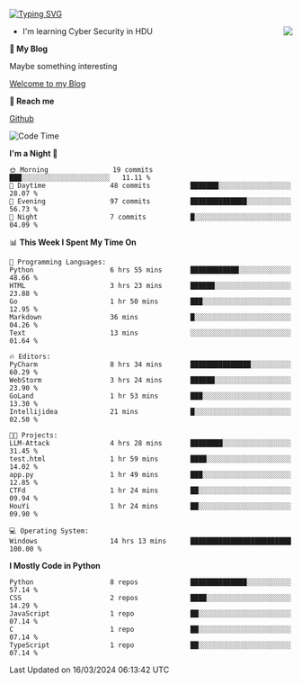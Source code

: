 [![Typing SVG](https://readme-typing-svg.herokuapp.com?font=Fira+Code&pause=1000&random=false&width=450&height=60&lines=Hello+%F0%9F%91%8B%F0%9F%8F%BB;I'm+JBNRZ)](https://git.io/typing-svg)

<a href="#">
  <img align="right" src="https://github-readme-stats.vercel.app/api?username=JBNRZ&show_icons=true&bg_color=15,f2f7fd,E0EAFC" />
</a>

- I'm learning Cyber Security in HDU

 **🌱 My Blog**

Maybe something interesting

[Welcome to my Blog](https://jbnrz.com.cn/)

 **💬 Reach me** 

[Github](https://github.com/JBNRZ)


<!--START_SECTION:waka-->
![Code Time](http://img.shields.io/badge/Code%20Time-376%20hrs%2024%20mins-blue)

**I'm a Night 🦉** 

```text
🌞 Morning                19 commits          ███░░░░░░░░░░░░░░░░░░░░░░   11.11 % 
🌆 Daytime                48 commits          ███████░░░░░░░░░░░░░░░░░░   28.07 % 
🌃 Evening                97 commits          ██████████████░░░░░░░░░░░   56.73 % 
🌙 Night                  7 commits           █░░░░░░░░░░░░░░░░░░░░░░░░   04.09 % 
```


📊 **This Week I Spent My Time On** 

```text
💬 Programming Languages: 
Python                   6 hrs 55 mins       ████████████░░░░░░░░░░░░░   48.66 % 
HTML                     3 hrs 23 mins       ██████░░░░░░░░░░░░░░░░░░░   23.88 % 
Go                       1 hr 50 mins        ███░░░░░░░░░░░░░░░░░░░░░░   12.95 % 
Markdown                 36 mins             █░░░░░░░░░░░░░░░░░░░░░░░░   04.26 % 
Text                     13 mins             ░░░░░░░░░░░░░░░░░░░░░░░░░   01.64 % 

🔥 Editors: 
PyCharm                  8 hrs 34 mins       ███████████████░░░░░░░░░░   60.29 % 
WebStorm                 3 hrs 24 mins       ██████░░░░░░░░░░░░░░░░░░░   23.90 % 
GoLand                   1 hr 53 mins        ███░░░░░░░░░░░░░░░░░░░░░░   13.30 % 
Intellijidea             21 mins             █░░░░░░░░░░░░░░░░░░░░░░░░   02.50 % 

🐱‍💻 Projects: 
LLM-Attack               4 hrs 28 mins       ████████░░░░░░░░░░░░░░░░░   31.45 % 
test.html                1 hr 59 mins        ████░░░░░░░░░░░░░░░░░░░░░   14.02 % 
app.py                   1 hr 49 mins        ███░░░░░░░░░░░░░░░░░░░░░░   12.85 % 
CTFd                     1 hr 24 mins        ██░░░░░░░░░░░░░░░░░░░░░░░   09.94 % 
HouYi                    1 hr 24 mins        ██░░░░░░░░░░░░░░░░░░░░░░░   09.90 % 

💻 Operating System: 
Windows                  14 hrs 13 mins      █████████████████████████   100.00 % 
```

**I Mostly Code in Python** 

```text
Python                   8 repos             ██████████████░░░░░░░░░░░   57.14 % 
CSS                      2 repos             ████░░░░░░░░░░░░░░░░░░░░░   14.29 % 
JavaScript               1 repo              ██░░░░░░░░░░░░░░░░░░░░░░░   07.14 % 
C                        1 repo              ██░░░░░░░░░░░░░░░░░░░░░░░   07.14 % 
TypeScript               1 repo              ██░░░░░░░░░░░░░░░░░░░░░░░   07.14 % 
```




 Last Updated on 16/03/2024 06:13:42 UTC
<!--END_SECTION:waka-->
